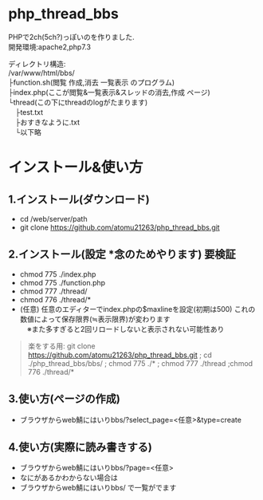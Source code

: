 # php_thread_bbs

PHPで2ch(5ch?)っぽいのを作りました.  
開発環境:apache2,php7.3

ディレクトリ構造:  
/var/www/html/bbs/  
├function.sh(閲覧 作成,消去 一覧表示 のプログラム)  
├index.php(ここが閲覧&一覧表示&スレッドの消去,作成 ページ)  
└thread(この下にthreadのlogがたまります)  
　├test.txt  
　├おすきなように.txt  
　└以下略 
# インストール&使い方  
## 1.インストール(ダウンロード)  
 * cd /web/server/path  
 * git clone https://github.com/atomu21263/php_thread_bbs.git  
## 2.インストール(設定 *念のためやります) 要検証  
 * chmod 775 ./index.php  
 * chmod 775 ./function.php  
 * chmod 777 ./thread/  
 * chmod 776 ./thread/*
 * (任意) 任意のエディターでindex.phpの$maxlineを設定(初期は500) これの数値によって保存限界(≒表示限界)が変わります  
　※また多すぎると2回リロードしないと表示されない可能性あり  
  > 楽をする用: git clone https://github.com/atomu21263/php_thread_bbs.git ; cd ./php_thread_bbs/bbs/ ; chmod 775 ./* ; chmod 777 ./thread ;chmod 776 ./thread/*  
## 3.使い方(ぺージの作成)  
 * ブラウザからweb鯖にはいりbbs/?select_page=<任意>&type=create  
## 4.使い方(実際に読み書きする)  
 * ブラウザからweb鯖にはいりbbs/?page=<任意>  
 * なにがあるかわからない場合は  
 * ブラウザからweb鯖にはいりbbs/ で一覧がでます
